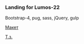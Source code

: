 <h3>Landing for Lumos-22</h3>
Bootstrap-4, pug, sass, jQuery, gulp

<a href='https://www.figma.com/file/ckXyRjdhiTM38t4wz1uxn5/%D0%A2%D0%B5%D1%81%D1%82___?node-id=0%3A1'>Макет</a>

<a href='https://docs.google.com/document/u/0/d/1vJRgfnVcdzopD1AxlijAtIoEOUWLn-bIvIk97MOmj_Q/mobilebasic?usp=gmail'>T.з.</a>
